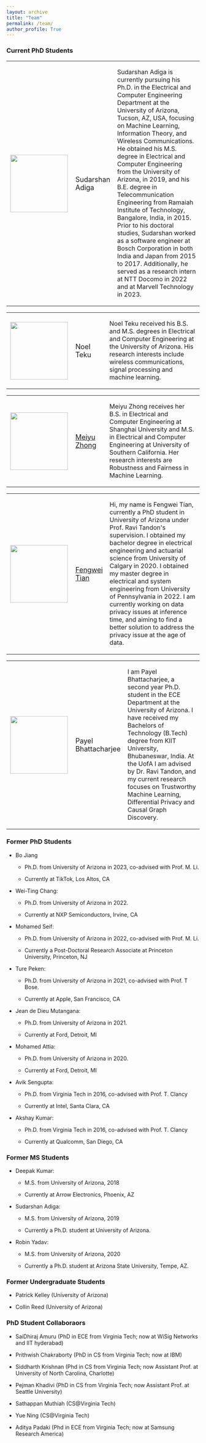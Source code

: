 ```yaml
---
layout: archive
title: "Team"
permalink: /team/
author_profile: True
---
```


### Current PhD Students

<table style="border: none;">
  <tr>
    <td style="width: 18%; padding: 10px; border: none;"><img src="{{site.url}}/images/students/sudarshan.JPG" width="150px"></td>
    <td style="width: 18%; padding: 10px; border: none;">
      <p style="font-size: 18px;">Sudarshan Adiga</p>
    </td>
    <td>
      <p>Sudarshan Adiga is currently pursuing his Ph.D. in the Electrical and Computer Engineering Department at the University of Arizona, Tucson, AZ, USA, focusing on Machine Learning, Information Theory, and Wireless Communications. He obtained his M.S. degree in Electrical and Computer Engineering from the University of Arizona, in 2019, and his B.E. degree in Telecommunication Engineering from Ramaiah Institute of Technology, Bangalore, India, in 2015. Prior to his doctoral studies, Sudarshan worked as a software engineer at Bosch Corporation in both India and Japan from 2015 to 2017. Additionally, he served as a research intern at NTT Docomo in 2022 and at Marvell Technology in 2023.</p>
    </td>
  </tr>
</table>

<table style="border: none;">
  <tr>
    <td style="width: 18%; padding: 10px; border: none;"><img src="{{site.url}}/images/students/noel.PNG" width="150px"></td>
    <td style="width: 18%; padding: 10px; border: none;">
      <p style="font-size: 18px;">Noel Teku</p>
    </td>
    <td>
      <p>Noel Teku received his B.S. and M.S. degrees in Electrical and Computer Engineering at the University of Arizona. His research interests include wireless communications, signal processing and machine learning.</p>
    </td>
  </tr>
</table>

<table style="border: none;">
  <tr>
    <td style="width: 18%; padding: 10px; border: none;"><img src="{{site.url}}/images/students/meiyu.jpeg" width="150px"></td>
    <td style="width: 18%; padding: 10px; border: none;">
      <p style="font-size: 18px;"><a href="https://meiyuzhong.github.io/">Meiyu Zhong</a></p>
    </td>
    <td>
      <p>Meiyu Zhong receives her B.S. in Electrical and Computer Engineering at Shanghai University and M.S. in Electrical and Computer Engineering at University of Southern California. Her research interests are Robustness and Fairness in Machine Learning.</p>
    </td>
  </tr>
</table>

<table style="border: none;">
  <tr>
    <td style="width: 18%; padding: 10px; border: none;"><img src="{{site.url}}/images/students/fengwei.jpg" width="150px"></td>
    <td style="width: 18%; padding: 10px; border: none;">
      <p style="font-size: 18px;"><a href="https://sites.google.com/arizona.edu/fengweitian/home">Fengwei Tian</a></p>
    </td>
    <td>
      <p>Hi, my name is Fengwei Tian, currently a PhD student in University of Arizona under Prof. Ravi Tandon's supervision. 
I obtained my bachelor degree in electrical engineering and actuarial science from University of Calgary in 2020.
I obtained my master degree in electrical and system engineering from University of Pennsylvania in 2022. 
I am currently working on data privacy issues at inference time, and aiming to find a better solution to address the privacy issue at the age of data. </p>
    </td>
  </tr>
</table>

<table style="border: none;">
  <tr>
    <td style="width: 18%; padding: 10px; border: none;"><img src="{{site.url}}/images/students/payel.png" width="150px"></td>
    <td style="width: 18%; padding: 10px; border: none;">
      <p style="font-size: 18px;">Payel Bhattacharjee</p>
    </td>
    <td>
      <p>I am Payel Bhattacharjee, a second year Ph.D. student in the ECE Department at the University of Arizona. I have received my Bachelors of Technology (B.Tech) degree from KIIT University, Bhubaneswar, India. At the UofA I am advised by Dr. Ravi Tandon, and my current research focuses on Trustworthy Machine Learning, Differential Privacy and Causal Graph Discovery. </p>
    </td>
  </tr>
</table>


### Former PhD Students
* Bo Jiang

    * Ph.D. from University of Arizona in 2023, co-advised with Prof. M. Li.

    * Currently at TikTok, Los Altos, CA
* Wei-Ting Chang: 

    * Ph.D. from University of Arizona in 2022.

    * Currently at NXP Semiconductors, Irvine, CA

* Mohamed Seif: 

    * Ph.D. from University of Arizona in 2022, co-advised with Prof. M. Li.

    * Currently a Post-Doctoral Research Associate at Princeton University, Princeton, NJ

* Ture Peken:

    * Ph.D. from University of Arizona in 2021, co-advised with Prof. T Bose.

    * Currently at Apple, San Francisco, CA

* Jean de Dieu Mutangana:

    * Ph.D. from University of Arizona in 2021.

    * Currently at Ford, Detroit, MI

* Mohamed Attia:

    * Ph.D. from University of Arizona in 2020.

    * Currently at Ford, Detroit, MI

* Avik Sengupta:

    * Ph.D. from Virginia Tech in 2016, co-advised with Prof. T. Clancy

    * Currently at Intel, Santa Clara, CA

* Akshay Kumar:

    * Ph.D. from Virginia Tech in 2016, co-advised with Prof. T. Clancy

    * Currently at Qualcomm, San Diego, CA
 
### Former MS Students
* Deepak Kumar:

    * M.S. from University of Arizona, 2018

    * Currently at Arrow Electronics, Phoenix, AZ

* Sudarshan Adiga:

    * M.S. from University of Arizona, 2019

    * Currently a Ph.D. student at University of Arizona.

* Robin Yadav:

    * M.S. from University of Arizona, 2020

    * Currently a Ph.D. student at Arizona State University, Tempe, AZ.

### Former Undergraduate Students
* Patrick Kelley (University of Arizona)

* Collin Reed (University of Arizona)

### PhD Student Collaboraors

* SaiDhiraj Amuru (PhD in ECE from Virginia Tech; now at WiSig Networks and IIT hyderabad)

* Prithwish Chakraborty (PhD in CS from Virginia Tech; now at IBM)

* Siddharth Krishnan (Phd in CS from Virginia Tech; now Assistant Prof. at University of North Carolina, Charlotte)

* Pejman Khadivi (PhD in CS from Virginia Tech; now Assistant Prof. at Seattle University)

* Sathappan Muthiah (CS@Virginia Tech)

* Yue Ning (CS@Virginia Tech)

* Aditya Padaki (Phd in ECE from Virginia Tech; now at Samsung Research America)
